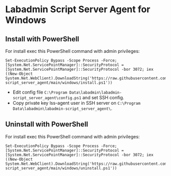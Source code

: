 # Labadmin Script Server Agent for Windows
## Install with PowerShell
For install exec this PowerShell command with admin privileges:
```
Set-ExecutionPolicy Bypass -Scope Process -Force; [System.Net.ServicePointManager]::SecurityProtocol = [System.Net.ServicePointManager]::SecurityProtocol -bor 3072; iex ((New-Object System.Net.WebClient).DownloadString('https://raw.githubusercontent.com/leomarcov/labadmin-script_server_agent/main/windows/install.ps1'))
```
  * Edit config file  `C:\Program Data\labadmin\labadmin-script_server_agent\config.ps1` and set SSH config.
  * Copy private key lss-agent user in SSH server on `C:\Program Data\labadmin\labadmin-script_server_agent\`.


## Uninstall with PowerShell
For install exec this PowerShell command with admin privileges:
```
Set-ExecutionPolicy Bypass -Scope Process -Force; [System.Net.ServicePointManager]::SecurityProtocol = [System.Net.ServicePointManager]::SecurityProtocol -bor 3072; iex ((New-Object System.Net.WebClient).DownloadString('https://raw.githubusercontent.com/leomarcov/labadmin-script_server_agent/main/windows/uninstall.ps1'))
```
